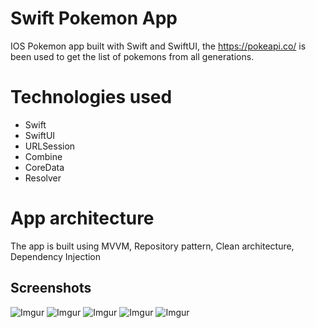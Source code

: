 
# Swift Pokemon App

IOS Pokemon app built with Swift and SwiftUI, the https://pokeapi.co/ is been used to get the list of pokemons from all generations.

# Technologies used
- Swift
- SwiftUI
- URLSession
- Combine
- CoreData
- Resolver

# App architecture

The app is built using MVVM, Repository pattern, Clean architecture, Dependency Injection

## Screenshots

![Imgur](https://i.imgur.com/MendyvIm.jpg)
![Imgur](https://i.imgur.com/y8TNniKm.jpg)
![Imgur](https://i.imgur.com/chRNNUCm.jpg)
![Imgur](https://i.imgur.com/LUjPt7Fm.jpg)
![Imgur](https://i.imgur.com/5H02YNmm.jpg)
